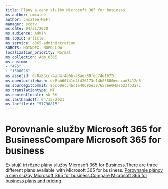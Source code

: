 ```yaml
---
title: Plány a ceny služby Microsoft 365 for business
ms.author: cmcatee
author: cmcatee-MSFT
manager: scotv
ms.date: 04/21/2020
ms.audience: Admin
ms.topic: article
ms.service: o365-administration
ROBOTS: NOINDEX, NOFOLLOW
localization_priority: Normal
ms.collection: Adm_O365
ms.custom:
- "475"
- "1500026"
ms.assetid: 6c0a83cc-4ad4-4e6b-a8ae-89fec74e1675
ms.openlocfilehash: dc8bb60741e4f426173e14b05800eeacad3412d8
ms.sourcegitcommit: 8bc60ec34bc1e40685e3976576e04a2623f63a7c
ms.translationtype: MT
ms.contentlocale: sk-SK
ms.lasthandoff: 04/15/2021
ms.locfileid: "51790815"
---
```

# <a name="compare-microsoft-365-for-business"></a><span data-ttu-id="f4448-102">Porovnanie služby Microsoft 365 for Business</span><span class="sxs-lookup"><span data-stu-id="f4448-102">Compare Microsoft 365 for business</span></span>

<span data-ttu-id="f4448-103">Existujú tri rôzne plány služby Microsoft 365 for Business.</span><span class="sxs-lookup"><span data-stu-id="f4448-103">There are three different plans available with Microsoft 365 for business.</span></span> <span data-ttu-id="f4448-104">[Porovnanie plánov a cien služby Microsoft 365 for business.](https://products.office.com/compare-all-microsoft-office-products?tab=2)</span><span class="sxs-lookup"><span data-stu-id="f4448-104">[Compare Microsoft 365 for business plans and pricing](https://products.office.com/compare-all-microsoft-office-products?tab=2).</span></span>  
